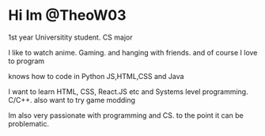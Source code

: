 
# Hi Im @TheoW03 


1st year Universitity student. CS major 

I like to watch anime. Gaming. and hanging with friends. and of course I love to program

knows how to code in Python JS,HTML,CSS and Java

I want to learn HTML, CSS, React.JS etc and Systems level programming. C/C++. also want to try game modding

Im also very passionate with programming and CS. to the point it can be problematic.

